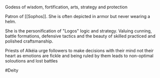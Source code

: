 Godess of wisdom, fortification, arts, strategy and protection

Patron of [[Sophos]]. She is often depicted in armor but never wearing a helm.

She is the personification of "Logos" logic and strategy. Valuing cunning, battle formations, defensive tactics and the beauty of skilled practiced and polished craftsmanship.

Priests of Alkéia urge followers to make decisions with their mind not their heart as emotions are fickle and being ruled by them leads to non-optimal soloutions and lost battles

#Deity
